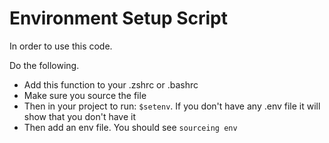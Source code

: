 # Environment Setup Script

In order to use this code.

Do the following.

- Add this function to your .zshrc or .bashrc
- Make sure you source the file
- Then in your project to run: `$setenv`. If you don't have any .env file it will show that you don't have it
- Then add an env file. You should see `sourceing env`